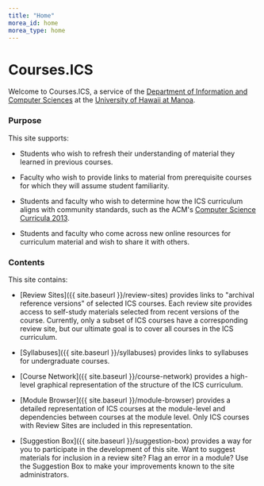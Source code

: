 ```yaml
---
title: "Home"
morea_id: home
morea_type: home
---
```


# Courses.ICS

Welcome to Courses.ICS, a service of the [Department of Information and Computer Sciences](http://www.ics.hawaii.edu) at the [University of Hawaii at Manoa](http://manoa.hawaii.edu).

### Purpose

This site supports:

  * Students who wish to refresh their understanding of material they learned in previous courses.
  
  * Faculty who wish to provide links to material from prerequisite courses for which they will assume student familiarity.
  
  * Students and faculty who wish to determine how the ICS curriculum aligns with community standards, such as the ACM's [Computer Science Curricula 2013](https://www.acm.org/education/CS2013-final-report.pdf). 
  
  * Students and faculty who come across new online resources for curriculum material and wish to share it with others. 


### Contents

This site contains:

  * [Review Sites]({{ site.baseurl }}/review-sites) provides links to "archival reference versions" of selected ICS courses.  Each review site provides access to self-study materials selected from recent versions of the course. Currently, only a subset of ICS courses have a corresponding review site, but our ultimate goal is to cover all courses in the ICS curriculum.

  * [Syllabuses]({{ site.baseurl }}/syllabuses) provides links to syllabuses for undergraduate courses.
  
  * [Course Network]({{ site.baseurl }}/course-network) provides a high-level graphical representation of the structure of the ICS curriculum. 
  
  * [Module Browser]({{ site.baseurl }}/module-browser) provides a detailed representation of ICS courses at the module-level and dependencies between courses at the module level.  Only ICS courses with Review Sites are included in this representation. 
    
  * [Suggestion Box]({{ site.baseurl }}/suggestion-box) provides a way for you to participate in the development of this site.  Want to suggest materials for inclusion in a review site? Flag an error in a module?  Use the Suggestion Box to make your improvements known to the site administrators. 

  